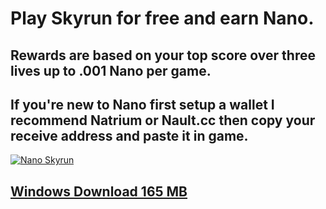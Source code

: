 # Play Skyrun for free and earn Nano.
## Rewards are based on your top score over three lives up to .001 Nano per game.
## If you're new to Nano first setup a wallet I recommend Natrium or Nault.cc then copy your receive address and paste it in game.
[![Nano Skyrun](https://img.youtube.com/vi/EUSL3VeemuM/0.jpg)](https://www.youtube.com/watch?v=EUSL3VeemuM "Nano Skyrun")  
## [Windows Download 165 MB](https://drive.google.com/file/d/1nYILZeJ20wJte6uF_aHqYbxB-9oSld4O/view?usp=sharing)
